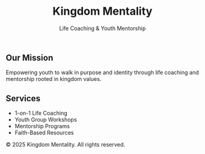 
<!DOCTYPE html>
<html lang="en">
<head>
  <meta charset="UTF-8" />
  <meta name="viewport" content="width=device-width, initial-scale=1.0"/>
  <title>Kingdom Mentality</title>
  <link rel="stylesheet" href="style.css" />
</head>
<body>
  <header>
    <h1>Kingdom Mentality</h1>
    <p>Life Coaching & Youth Mentorship</p>
  </header>
  
  <section>
    <h2>Our Mission</h2>
    <p>Empowering youth to walk in purpose and identity through life coaching and mentorship rooted in kingdom values.</p>
  </section>
  
  <section>
    <h2>Services</h2>
    <ul>
      <li>1-on-1 Life Coaching</li>
      <li>Youth Group Workshops</li>
      <li>Mentorship Programs</li>
      <li>Faith-Based Resources</li>
    </ul>
  </section>

  <footer>
    <p>&copy; 2025 Kingdom Mentality. All rights reserved.</p>
  </footer>
</body>
</html>
